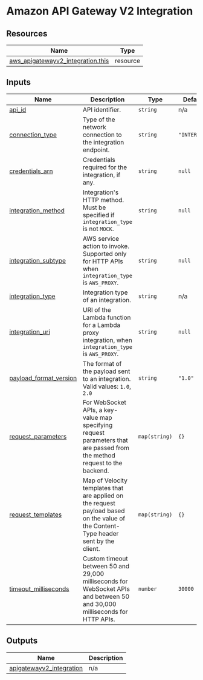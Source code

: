 # Amazon API Gateway V2 Integration

## Resources

| Name | Type |
|------|------|
| [aws_apigatewayv2_integration.this](https://registry.terraform.io/providers/hashicorp/aws/latest/docs/resources/apigatewayv2_integration) | resource |

## Inputs

| Name | Description | Type | Default | Required |
|------|-------------|------|---------|:--------:|
| <a name="input_api_id"></a> [api\_id](#input\_api\_id) | API identifier. | `string` | n/a | yes |
| <a name="input_connection_type"></a> [connection\_type](#input\_connection\_type) | Type of the network connection to the integration endpoint. | `string` | `"INTERNET"` | no |
| <a name="input_credentials_arn"></a> [credentials\_arn](#input\_credentials\_arn) | Credentials required for the integration, if any. | `string` | `null` | no |
| <a name="input_integration_method"></a> [integration\_method](#input\_integration\_method) | Integration's HTTP method. Must be specified if `integration_type` is not `MOCK`. | `string` | `null` | no |
| <a name="input_integration_subtype"></a> [integration\_subtype](#input\_integration\_subtype) | AWS service action to invoke. Supported only for HTTP APIs when `integration_type` is `AWS_PROXY`. | `string` | `null` | no |
| <a name="input_integration_type"></a> [integration\_type](#input\_integration\_type) | Integration type of an integration. | `string` | n/a | yes |
| <a name="input_integration_uri"></a> [integration\_uri](#input\_integration\_uri) | URI of the Lambda function for a Lambda proxy integration, when `integration_type` is `AWS_PROXY`. | `string` | `null` | no |
| <a name="input_payload_format_version"></a> [payload\_format\_version](#input\_payload\_format\_version) | The format of the payload sent to an integration. Valid values: `1.0`, `2.0` | `string` | `"1.0"` | no |
| <a name="input_request_parameters"></a> [request\_parameters](#input\_request\_parameters) | For WebSocket APIs, a key-value map specifying request parameters that are passed from the method request to the backend. | `map(string)` | `{}` | no |
| <a name="input_request_templates"></a> [request\_templates](#input\_request\_templates) | Map of Velocity templates that are applied on the request payload based on the value of the Content-Type header sent by the client. | `map(string)` | `{}` | no |
| <a name="input_timeout_milliseconds"></a> [timeout\_milliseconds](#input\_timeout\_milliseconds) | Custom timeout between 50 and 29,000 milliseconds for WebSocket APIs and between 50 and 30,000 milliseconds for HTTP APIs. | `number` | `30000` | no |

## Outputs

| Name | Description |
|------|-------------|
| <a name="output_apigatewayv2_integration"></a> [apigatewayv2\_integration](#output\_apigatewayv2\_integration) | n/a |
